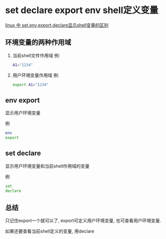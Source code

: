 # set declare export env shell定义变量

[linux 中 set,env,export,declare显示shell变量的区别](http://blog.csdn.net/yzsind/article/details/2393895)

## 环境变量的两种作用域

1.  当前shell文件作用域
    例:
    ```bash
    A1="1234"
    ```
1.  用户环境变量作用域
    例:
    ```bash
    export A1="1234"
    ```

## env export

显示用户环境变量

例

```bash
env
export
```

## set declare

显示用户环境变量和当前shell作用域的变量

例

```bash
set
declare
```

## 总结

只记住export一个就可以了, export可定义用户环境变量, 也可查看用户环境变量.

如果还要查看当前shell定义的变量, 用declare
